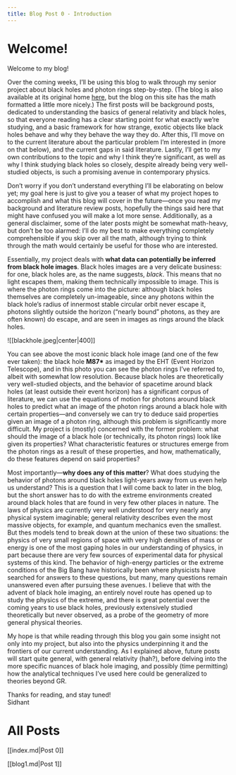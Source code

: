 ```yaml
---
title: Blog Post 0 - Introduction
---
```


# Welcome!

Welcome to my blog!

Over the coming weeks, I’ll be using this blog to walk through my senior project about black holes and photon rings step-by-step. (The blog is also available at its original home [here](https://basisindependent.com/schools/ca/silicon-valley/academics/the-senior-year/senior-projects/sidhant-c/), but the blog on this site has the math formatted a little more nicely.) The first posts will be background posts, dedicated to understanding the basics of general relativity and black holes, so that everyone reading has a clear starting point for what exactly we’re studying, and a basic framework for how strange, exotic objects like black holes behave and why they behave the way they do. After this, I’ll move on to the current literature about the particular problem I’m interested in (more on that below), and the current gaps in said literature. Lastly, I’ll get to my own contributions to the topic and why I think they’re significant, as well as why I think studying black holes so closely, despite already being very well-studied objects, is such a promising avenue in contemporary physics.

Don’t worry if you don’t understand everything I’ll be elaborating on below yet; my goal here is just to give you a teaser of what my project hopes to accomplish and what this blog will cover in the future—once you read my background and literature review posts, hopefully the things said here that might have confused you will make a lot more sense. Additionally, as a general disclaimer, some of the later posts might be somewhat math-heavy, but don’t be too alarmed: I’ll do my best to make everything completely comprehensible if you skip over all the math, although trying to think through the math would certainly be useful for those who are interested.

Essentially, my project deals with **what data can potentially be inferred from black hole images**. Black holes images are a very delicate business: for one, black holes are, as the name suggests, *black*. This means that no light escapes them, making them technically impossible to image. This is where the photon rings come into the picture: although black holes themselves are completely un-imageable, since any photons within the black hole’s radius of innermost stable circular orbit never escape it, photons slightly outside the horizon (“nearly bound” photons, as they are often known) do escape, and are seen in images as rings around the black holes.

![[blackhole.jpeg|center|400]]

You can see above the most iconic black hole image (and one of the few ever taken): the black hole **M87\*** as imaged by the EHT (Event Horizon Telescope), and in this photo you can see the photon rings I’ve referred to, albeit with somewhat low resolution. Because black holes are theoretically very well-studied objects, and the behavior of spacetime around black holes (at least outside their event horizon) has a significant corpus of literature, we can use the equations of motion for photons around black holes to predict what an image of the photon rings around a black hole with certain properties—and conversely we can try to deduce said properties given an image of a photon ring, although this problem is significantly more difficult. My project is (mostly) concerned with the former problem: what should the image of a black hole (or technically, its photon rings) look like given its properties? What characteristic features or structures emerge from the photon rings as a result of these properties, and how, mathematically, do these features depend on said properties?

Most importantly—**why does any of this matter**? What does studying the behavior of photons around black holes light-years away from us even help us understand? This is a question that I will come back to later in the blog, but the short answer has to do with the extreme environments created around black holes that are found in very few other places in nature. The laws of physics are currently very well understood for very nearly any physical system imaginable; general relativity describes even the most massive objects, for example, and quantum mechanics even the smallest. But thes models tend to break down at the union of these two situations: the physics of very small regions of space with very high densities of mass or energy is one of the most gaping holes in our understanding of physics, in part because there are very few sources of experimental data for physical systems of this kind. The behavior of high-energy particles or the extreme conditions of the Big Bang have historically been where physicists have searched for answers to these questions, but many, many questions remain unanswered even after pursuing these avenues. I believe that with the advent of black hole imaging, an entirely novel route has opened up to study the physics of the extreme, and there is great potential over the coming years to use black holes, previously extensively studied theoretically but never observed, as a probe of the geometry of more general physical theories.

My hope is that while reading through this blog you gain some insight not only into my project, but also into the physics underpinning it and the frontiers of our current understanding. As I explained above, future posts will start quite general, with general relativity (hah?), before delving into the more specific nuances of black hole imaging, and possibly (time permitting) how the analytical techniques I’ve used here could be generalized to theories beyond GR.

Thanks for reading, and stay tuned!\
Sidhant

# All Posts
[[index.md|Post 0]]

[[blog1.md|Post 1]]